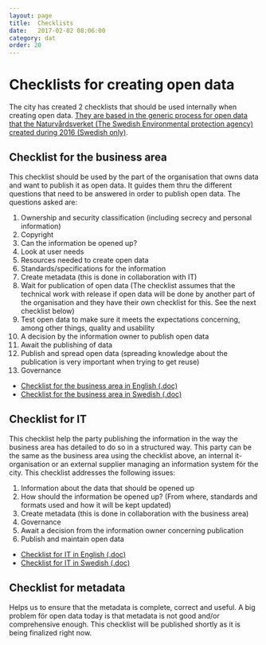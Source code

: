```yaml
---
layout: page
title:  Checklists
date:   2017-02-02 08:06:00
category: dat
order: 20
---
```


# Checklists for creating open data

The city has created 2 checklists that should be used internally when creating open data. [They are based in the generic process for open data that the Naturvårdsverket (The Swedish Environmental protection agency) created during 2016 (Swedish only)](http://www.naturvardsverket.se/Stod-i-miljoarbetet/Vagledningar/Oppna-data/).

## Checklist for the business area

This checklist should be used by the part of the organisation that owns data and want to publish it as open data. It guides them thru the different questions that need to be answered  in order to publish open data. The questions asked are:

1. Ownership and security classification (including secrecy and personal information)
2. Copyright
3. Can the information be opened up?
4. Look at user needs
5. Resources needed to create open data
6. Standards/specifications for the information
7. Create metadata (this is done in collaboration with IT)
8. Wait for publication of open data (The checklist assumes that the technical work with release if open data will be done by another part of the organisation and they have their own checklist for this. See the next checklist below)
9. Test open data to make sure it meets the expectations concerning, among other things, quality and usability
10. A decision by the information owner to publish open data
11. Await the publishing of data
12. Publish and spread open data (spreading knowledge about the publication is very important when trying to get reuse)
13. Governance

* [Checklist for the business area in English (.doc)](link)
* [Checklist for the business area in Swedish (.doc)](link)


## Checklist for IT

This checklist help the party publishing the information in the way the business area has detailed to do so in a structured way. This party can be the same as the business area using the checklist above, an internal it-organisation or an external supplier managing an information system för the city. This checklist addresses the following issues:

1. Information about the data that should be opened up
2. How should the information be opened up? (From where, standards and formats used and how it will be kept updated)
3. Create metadata (this is done in collaboration with the business area)
4. Governance
5. Await a decision from the information owner concerning publication
6. Publish and maintain open data

* [Checklist for IT in English (.doc)](link)
* [Checklist for IT in Swedish (.doc)](link)

## Checklist for metadata

Helps us to ensure that the metadata is complete, correct and useful. A big problem för open data today is that metadata is not good and/or comprehensive enough. This checklist will be published shortly as it is being finalized right now.
